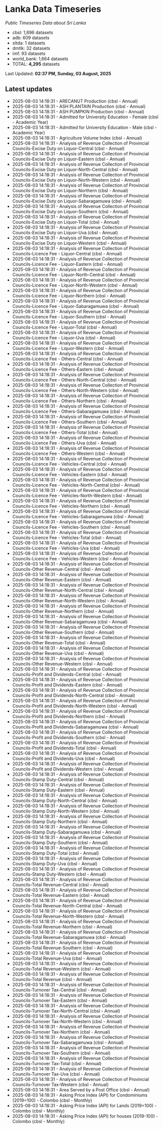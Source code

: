 # Lanka Data Timeseries
*Public Timeseries Data about Sri Lanka*

* cbsl: 1,896 datasets
* adb: 609 datasets
* sltda: 1 datasets
* dmtlk: 32 datasets
* imf: 93 datasets
* world_bank: 1,664 datasets
* TOTAL: **4,295** datasets

Last Updated: **02:37 PM, Sunday, 03 August, 2025**

## Latest updates

* 2025-08-03 14:18:31 - ARECANUT Production (cbsl - Annual)
* 2025-08-03 14:18:31 - ASH PLANTAIN Production (cbsl - Annual)
* 2025-08-03 14:18:31 - ASH PUMPKIN Production (cbsl - Annual)
* 2025-08-03 14:18:31 - Admitted for University Education - Female (cbsl - Academic Year)
* 2025-08-03 14:18:31 - Admitted for University Education - Male (cbsl - Academic Year)
* 2025-08-03 14:18:31 - Agriculture Volume Index (cbsl - Annual)
* 2025-08-03 14:18:31 - Analysis of Revenue Collection of Provincial Councils-Excise Duty on Liquor-Central (cbsl - Annual)
* 2025-08-03 14:18:31 - Analysis of Revenue Collection of Provincial Councils-Excise Duty on Liquor-Eastern (cbsl - Annual)
* 2025-08-03 14:18:31 - Analysis of Revenue Collection of Provincial Councils-Excise Duty on Liquor-North-Central (cbsl - Annual)
* 2025-08-03 14:18:31 - Analysis of Revenue Collection of Provincial Councils-Excise Duty on Liquor-North-Western (cbsl - Annual)
* 2025-08-03 14:18:31 - Analysis of Revenue Collection of Provincial Councils-Excise Duty on Liquor-Northern (cbsl - Annual)
* 2025-08-03 14:18:31 - Analysis of Revenue Collection of Provincial Councils-Excise Duty on Liquor-Sabaragamuwa (cbsl - Annual)
* 2025-08-03 14:18:31 - Analysis of Revenue Collection of Provincial Councils-Excise Duty on Liquor-Southern (cbsl - Annual)
* 2025-08-03 14:18:31 - Analysis of Revenue Collection of Provincial Councils-Excise Duty on Liquor-Total (cbsl - Annual)
* 2025-08-03 14:18:31 - Analysis of Revenue Collection of Provincial Councils-Excise Duty on Liquor-Uva (cbsl - Annual)
* 2025-08-03 14:18:31 - Analysis of Revenue Collection of Provincial Councils-Excise Duty on Liquor-Western (cbsl - Annual)
* 2025-08-03 14:18:31 - Analysis of Revenue Collection of Provincial Councils-Licence Fee - Liquor-Central (cbsl - Annual)
* 2025-08-03 14:18:31 - Analysis of Revenue Collection of Provincial Councils-Licence Fee - Liquor-Eastern (cbsl - Annual)
* 2025-08-03 14:18:31 - Analysis of Revenue Collection of Provincial Councils-Licence Fee - Liquor-North-Central (cbsl - Annual)
* 2025-08-03 14:18:31 - Analysis of Revenue Collection of Provincial Councils-Licence Fee - Liquor-North-Western (cbsl - Annual)
* 2025-08-03 14:18:31 - Analysis of Revenue Collection of Provincial Councils-Licence Fee - Liquor-Northern (cbsl - Annual)
* 2025-08-03 14:18:31 - Analysis of Revenue Collection of Provincial Councils-Licence Fee - Liquor-Sabaragamuwa (cbsl - Annual)
* 2025-08-03 14:18:31 - Analysis of Revenue Collection of Provincial Councils-Licence Fee - Liquor-Southern (cbsl - Annual)
* 2025-08-03 14:18:31 - Analysis of Revenue Collection of Provincial Councils-Licence Fee - Liquor-Total (cbsl - Annual)
* 2025-08-03 14:18:31 - Analysis of Revenue Collection of Provincial Councils-Licence Fee - Liquor-Uva (cbsl - Annual)
* 2025-08-03 14:18:31 - Analysis of Revenue Collection of Provincial Councils-Licence Fee - Liquor-Western (cbsl - Annual)
* 2025-08-03 14:18:31 - Analysis of Revenue Collection of Provincial Councils-Licence Fee - Others-Central (cbsl - Annual)
* 2025-08-03 14:18:31 - Analysis of Revenue Collection of Provincial Councils-Licence Fee - Others-Eastern (cbsl - Annual)
* 2025-08-03 14:18:31 - Analysis of Revenue Collection of Provincial Councils-Licence Fee - Others-North-Central (cbsl - Annual)
* 2025-08-03 14:18:31 - Analysis of Revenue Collection of Provincial Councils-Licence Fee - Others-North-Western (cbsl - Annual)
* 2025-08-03 14:18:31 - Analysis of Revenue Collection of Provincial Councils-Licence Fee - Others-Northern (cbsl - Annual)
* 2025-08-03 14:18:31 - Analysis of Revenue Collection of Provincial Councils-Licence Fee - Others-Sabaragamuwa (cbsl - Annual)
* 2025-08-03 14:18:31 - Analysis of Revenue Collection of Provincial Councils-Licence Fee - Others-Southern (cbsl - Annual)
* 2025-08-03 14:18:31 - Analysis of Revenue Collection of Provincial Councils-Licence Fee - Others-Total (cbsl - Annual)
* 2025-08-03 14:18:31 - Analysis of Revenue Collection of Provincial Councils-Licence Fee - Others-Uva (cbsl - Annual)
* 2025-08-03 14:18:31 - Analysis of Revenue Collection of Provincial Councils-Licence Fee - Others-Western (cbsl - Annual)
* 2025-08-03 14:18:31 - Analysis of Revenue Collection of Provincial Councils-Licence Fee - Vehicles-Central (cbsl - Annual)
* 2025-08-03 14:18:31 - Analysis of Revenue Collection of Provincial Councils-Licence Fee - Vehicles-Eastern (cbsl - Annual)
* 2025-08-03 14:18:31 - Analysis of Revenue Collection of Provincial Councils-Licence Fee - Vehicles-North-Central (cbsl - Annual)
* 2025-08-03 14:18:31 - Analysis of Revenue Collection of Provincial Councils-Licence Fee - Vehicles-North-Western (cbsl - Annual)
* 2025-08-03 14:18:31 - Analysis of Revenue Collection of Provincial Councils-Licence Fee - Vehicles-Northern (cbsl - Annual)
* 2025-08-03 14:18:31 - Analysis of Revenue Collection of Provincial Councils-Licence Fee - Vehicles-Sabaragamuwa (cbsl - Annual)
* 2025-08-03 14:18:31 - Analysis of Revenue Collection of Provincial Councils-Licence Fee - Vehicles-Southern (cbsl - Annual)
* 2025-08-03 14:18:31 - Analysis of Revenue Collection of Provincial Councils-Licence Fee - Vehicles-Total (cbsl - Annual)
* 2025-08-03 14:18:31 - Analysis of Revenue Collection of Provincial Councils-Licence Fee - Vehicles-Uva (cbsl - Annual)
* 2025-08-03 14:18:31 - Analysis of Revenue Collection of Provincial Councils-Licence Fee - Vehicles-Western (cbsl - Annual)
* 2025-08-03 14:18:31 - Analysis of Revenue Collection of Provincial Councils-Other Revenue-Central (cbsl - Annual)
* 2025-08-03 14:18:31 - Analysis of Revenue Collection of Provincial Councils-Other Revenue-Eastern (cbsl - Annual)
* 2025-08-03 14:18:31 - Analysis of Revenue Collection of Provincial Councils-Other Revenue-North-Central (cbsl - Annual)
* 2025-08-03 14:18:31 - Analysis of Revenue Collection of Provincial Councils-Other Revenue-North-Western (cbsl - Annual)
* 2025-08-03 14:18:31 - Analysis of Revenue Collection of Provincial Councils-Other Revenue-Northern (cbsl - Annual)
* 2025-08-03 14:18:31 - Analysis of Revenue Collection of Provincial Councils-Other Revenue-Sabaragamuwa (cbsl - Annual)
* 2025-08-03 14:18:31 - Analysis of Revenue Collection of Provincial Councils-Other Revenue-Southern (cbsl - Annual)
* 2025-08-03 14:18:31 - Analysis of Revenue Collection of Provincial Councils-Other Revenue-Total (cbsl - Annual)
* 2025-08-03 14:18:31 - Analysis of Revenue Collection of Provincial Councils-Other Revenue-Uva (cbsl - Annual)
* 2025-08-03 14:18:31 - Analysis of Revenue Collection of Provincial Councils-Other Revenue-Western (cbsl - Annual)
* 2025-08-03 14:18:31 - Analysis of Revenue Collection of Provincial Councils-Profit and Dividends-Central (cbsl - Annual)
* 2025-08-03 14:18:31 - Analysis of Revenue Collection of Provincial Councils-Profit and Dividends-Eastern (cbsl - Annual)
* 2025-08-03 14:18:31 - Analysis of Revenue Collection of Provincial Councils-Profit and Dividends-North-Central (cbsl - Annual)
* 2025-08-03 14:18:31 - Analysis of Revenue Collection of Provincial Councils-Profit and Dividends-North-Western (cbsl - Annual)
* 2025-08-03 14:18:31 - Analysis of Revenue Collection of Provincial Councils-Profit and Dividends-Northern (cbsl - Annual)
* 2025-08-03 14:18:31 - Analysis of Revenue Collection of Provincial Councils-Profit and Dividends-Sabaragamuwa (cbsl - Annual)
* 2025-08-03 14:18:31 - Analysis of Revenue Collection of Provincial Councils-Profit and Dividends-Southern (cbsl - Annual)
* 2025-08-03 14:18:31 - Analysis of Revenue Collection of Provincial Councils-Profit and Dividends-Total (cbsl - Annual)
* 2025-08-03 14:18:31 - Analysis of Revenue Collection of Provincial Councils-Profit and Dividends-Uva (cbsl - Annual)
* 2025-08-03 14:18:31 - Analysis of Revenue Collection of Provincial Councils-Profit and Dividends-Western (cbsl - Annual)
* 2025-08-03 14:18:31 - Analysis of Revenue Collection of Provincial Councils-Stamp Duty-Central (cbsl - Annual)
* 2025-08-03 14:18:31 - Analysis of Revenue Collection of Provincial Councils-Stamp Duty-Eastern (cbsl - Annual)
* 2025-08-03 14:18:31 - Analysis of Revenue Collection of Provincial Councils-Stamp Duty-North-Central (cbsl - Annual)
* 2025-08-03 14:18:31 - Analysis of Revenue Collection of Provincial Councils-Stamp Duty-North-Western (cbsl - Annual)
* 2025-08-03 14:18:31 - Analysis of Revenue Collection of Provincial Councils-Stamp Duty-Northern (cbsl - Annual)
* 2025-08-03 14:18:31 - Analysis of Revenue Collection of Provincial Councils-Stamp Duty-Sabaragamuwa (cbsl - Annual)
* 2025-08-03 14:18:31 - Analysis of Revenue Collection of Provincial Councils-Stamp Duty-Southern (cbsl - Annual)
* 2025-08-03 14:18:31 - Analysis of Revenue Collection of Provincial Councils-Stamp Duty-Total (cbsl - Annual)
* 2025-08-03 14:18:31 - Analysis of Revenue Collection of Provincial Councils-Stamp Duty-Uva (cbsl - Annual)
* 2025-08-03 14:18:31 - Analysis of Revenue Collection of Provincial Councils-Stamp Duty-Western (cbsl - Annual)
* 2025-08-03 14:18:31 - Analysis of Revenue Collection of Provincial Councils-Total Revenue-Central (cbsl - Annual)
* 2025-08-03 14:18:31 - Analysis of Revenue Collection of Provincial Councils-Total Revenue-Eastern (cbsl - Annual)
* 2025-08-03 14:18:31 - Analysis of Revenue Collection of Provincial Councils-Total Revenue-North-Central (cbsl - Annual)
* 2025-08-03 14:18:31 - Analysis of Revenue Collection of Provincial Councils-Total Revenue-North-Western (cbsl - Annual)
* 2025-08-03 14:18:31 - Analysis of Revenue Collection of Provincial Councils-Total Revenue-Northern (cbsl - Annual)
* 2025-08-03 14:18:31 - Analysis of Revenue Collection of Provincial Councils-Total Revenue-Sabaragamuwa (cbsl - Annual)
* 2025-08-03 14:18:31 - Analysis of Revenue Collection of Provincial Councils-Total Revenue-Southern (cbsl - Annual)
* 2025-08-03 14:18:31 - Analysis of Revenue Collection of Provincial Councils-Total Revenue-Uva (cbsl - Annual)
* 2025-08-03 14:18:31 - Analysis of Revenue Collection of Provincial Councils-Total Revenue-Western (cbsl - Annual)
* 2025-08-03 14:18:31 - Analysis of Revenue Collection of Provincial Councils-Total Revenue (cbsl - Annual)
* 2025-08-03 14:18:31 - Analysis of Revenue Collection of Provincial Councils-Turnover Tax-Central (cbsl - Annual)
* 2025-08-03 14:18:31 - Analysis of Revenue Collection of Provincial Councils-Turnover Tax-Eastern (cbsl - Annual)
* 2025-08-03 14:18:31 - Analysis of Revenue Collection of Provincial Councils-Turnover Tax-North-Central (cbsl - Annual)
* 2025-08-03 14:18:31 - Analysis of Revenue Collection of Provincial Councils-Turnover Tax-North-Western (cbsl - Annual)
* 2025-08-03 14:18:31 - Analysis of Revenue Collection of Provincial Councils-Turnover Tax-Northern (cbsl - Annual)
* 2025-08-03 14:18:31 - Analysis of Revenue Collection of Provincial Councils-Turnover Tax-Sabaragamuwa (cbsl - Annual)
* 2025-08-03 14:18:31 - Analysis of Revenue Collection of Provincial Councils-Turnover Tax-Southern (cbsl - Annual)
* 2025-08-03 14:18:31 - Analysis of Revenue Collection of Provincial Councils-Turnover Tax-Total (cbsl - Annual)
* 2025-08-03 14:18:31 - Analysis of Revenue Collection of Provincial Councils-Turnover Tax-Uva (cbsl - Annual)
* 2025-08-03 14:18:31 - Analysis of Revenue Collection of Provincial Councils-Turnover Tax-Western (cbsl - Annual)
* 2025-08-03 14:18:31 - Area Served by a Post Office (cbsl - Annual)
* 2025-08-03 14:18:31 - Asking Price Index (API) for Condominiums (2019=100) - Colombo (cbsl - Monthly)
* 2025-08-03 14:18:31 - Asking Price Index (API) for Lands (2019=100) - Colombo (cbsl - Monthly)
* 2025-08-03 14:18:31 - Asking Price Index (API) for houses (2019-100) - Colombo (cbsl - Monthly)